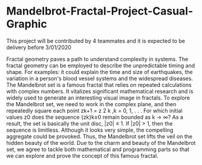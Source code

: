 # Mandelbrot-Fractal-Project-Casual-Graphic
This project will be contributed by 4 teammates and it is expected to be delivery before 3/01/2020

Fractal geometry paves a path to understand complexity in systems. The fractal geometry can be employed to describe the unpredictable timing and shape. For examples: it could explain the time and size of earthquakes, the variation in a person's blood vessel systems and the widespread diseases. 
The Mandelbrot set is a famous fractal that relies on repeated calculations with complex numbers. It vitalizes significant mathematical research and is widely used to generate an interesting visual image in fractals. To explore the Mandelbrot set, we need to work in the complex plane, and then repeatedly square each point zk+1 = z 2 k ,k = 0, 1, . . . For which initial values z0 does the sequence {zk}k≥0 remain bounded as k → ∞? As a result, the set is basically the unit disc, |z0| ≤ 1. If |z0| > 1, then the sequence is limitless. Although it looks very simple, the compelling aggregate could be provoked. Thus, the Mandelbrot set lifts the veil on the hidden beauty of the world.  Due to the charm and beauty of the Mandelbrot set, we agree to tackle both mathematical and programming parts so that we can explore and prove the concept of this famous fractal.
